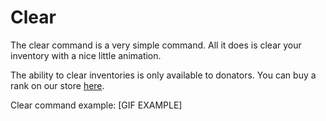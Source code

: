 # Clear
The clear command is a very simple command. All it does is clear your inventory with a nice little animation.

The ability to clear inventories is only available to donators. You can buy a rank on our store [here](https://store.arsentic.net).

Clear command example:
[GIF EXAMPLE]
